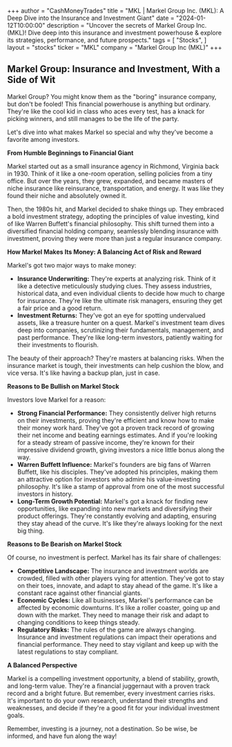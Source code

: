+++
author = "CashMoneyTrades"
title = "MKL |  Markel Group Inc. (MKL): A Deep Dive into the Insurance and Investment Giant"
date = "2024-01-12T10:00:00"
description = "Uncover the secrets of Markel Group Inc. (MKL)! Dive deep into this insurance and investment powerhouse & explore its strategies, performance, and future prospects."
tags = [
"Stocks",
]
layout = "stocks"
ticker = "MKL"
company = "Markel Group Inc (MKL)"
+++
        


## Markel Group: Insurance and Investment, With a Side of Wit

Markel Group? You might know them as the "boring" insurance company, but don't be fooled! This financial powerhouse is anything but ordinary. They're like the cool kid in class who aces every test, has a knack for picking winners, and still manages to be the life of the party. 

Let's dive into what makes Markel so special and why they've become a favorite among investors.

**From Humble Beginnings to Financial Giant**

Markel started out as a small insurance agency in Richmond, Virginia back in 1930. Think of it like a one-room operation, selling policies from a tiny office. But over the years, they grew, expanded, and became masters of niche insurance like reinsurance, transportation, and energy.  It was like they found their niche and absolutely owned it.

Then, the 1980s hit, and Markel decided to shake things up. They embraced a bold investment strategy, adopting the principles of value investing, kind of like Warren Buffett's financial philosophy. This shift turned them into a diversified financial holding company, seamlessly blending insurance with investment, proving they were more than just a regular insurance company. 

**How Markel Makes Its Money: A Balancing Act of Risk and Reward**

Markel's got two major ways to make money:

* **Insurance Underwriting:** They're experts at analyzing risk. Think of it like a detective meticulously studying clues. They assess industries, historical data, and even individual clients to decide how much to charge for insurance. They're like the ultimate risk managers, ensuring they get a fair price and a good return.
* **Investment Returns:** They've got an eye for spotting undervalued assets, like a treasure hunter on a quest. Markel's investment team dives deep into companies, scrutinizing their fundamentals, management, and past performance. They're like long-term investors, patiently waiting for their investments to flourish.

The beauty of their approach? They're masters at balancing risks. When the insurance market is tough, their investments can help cushion the blow, and vice versa.  It's like having a backup plan, just in case.  

**Reasons to Be Bullish on Markel Stock**

Investors love Markel for a reason:

* **Strong Financial Performance:** They consistently deliver high returns on their investments, proving they're efficient and know how to make their money work hard. They've got a proven track record of growing their net income and beating earnings estimates.  And if you're looking for a steady stream of passive income, they're known for their impressive dividend growth, giving investors a nice little bonus along the way. 
* **Warren Buffett Influence:** Markel's founders are big fans of Warren Buffett, like his disciples. They've adopted his principles, making them an attractive option for investors who admire his value-investing philosophy. It's like a stamp of approval from one of the most successful investors in history.
* **Long-Term Growth Potential:** Markel's got a knack for finding new opportunities, like expanding into new markets and diversifying their product offerings. They're constantly evolving and adapting, ensuring they stay ahead of the curve. It's like they're always looking for the next big thing.

**Reasons to Be Bearish on Markel Stock**

Of course, no investment is perfect. Markel has its fair share of challenges:

* **Competitive Landscape:** The insurance and investment worlds are crowded, filled with other players vying for attention.  They've got to stay on their toes, innovate, and adapt to stay ahead of the game. It's like a constant race against other financial giants.
* **Economic Cycles:** Like all businesses, Markel's performance can be affected by economic downturns. It's like a roller coaster, going up and down with the market. They need to manage their risk and adapt to changing conditions to keep things steady.
* **Regulatory Risks:** The rules of the game are always changing.  Insurance and investment regulations can impact their operations and financial performance.  They need to stay vigilant and keep up with the latest regulations to stay compliant. 

**A Balanced Perspective**

Markel is a compelling investment opportunity, a blend of stability, growth, and long-term value. They're a financial juggernaut with a proven track record and a bright future. But remember, every investment carries risks. It's important to do your own research, understand their strengths and weaknesses, and decide if they're a good fit for your individual investment goals.  

Remember, investing is a journey, not a destination. So be wise, be informed, and have fun along the way! 

        
